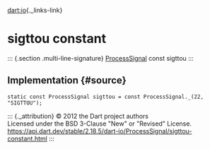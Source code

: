 [dart:io](../../dart-io/dart-io-library){._links-link}

sigttou constant
================

::: {.section .multi-line-signature}
[ProcessSignal](../processsignal-class) const sigttou
:::

Implementation {#source}
--------------

``` {.language-dart data-language="dart"}
static const ProcessSignal sigttou = const ProcessSignal._(22, "SIGTTOU");
```

::: {._attribution}
© 2012 the Dart project authors\
Licensed under the BSD 3-Clause \"New\" or \"Revised\" License.\
<https://api.dart.dev/stable/2.18.5/dart-io/ProcessSignal/sigttou-constant.html>
:::
